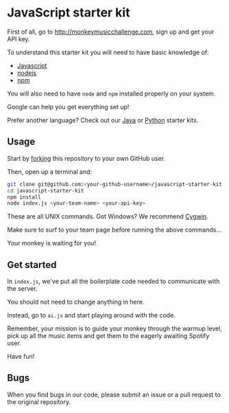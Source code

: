 # JavaScript starter kit

First of all, go to http://monkeymusicchallenge.com, sign up and get your API key.

To understand this starter kit you will need to have basic knowledge of:

* [Javascript](https://developer.mozilla.org/en-US/docs/Web/JavaScript)
* [nodejs](http://nodejs.org/)
* [npm](https://www.npmjs.org/)

You will also need to have `node` and `npm` installed properly on your system.

Google can help you get everything set up!

Prefer another language? Check out our [Java](https://github.com/monkey-music-challenge/java-starter-kit) or [Python](https://github.com/monkey-music-challenge/python-starter-kit) starter kits.

## Usage

Start by [forking](https://github.com/monkey-music-challenge/javascript-starter-kit/fork)
this repository to your own GitHub user.

Then, open up a terminal and:

```bash
git clone git@github.com:<your-github-username>/javascript-starter-kit.git
cd javascript-starter-kit
npm install
node index.js <your-team-name> <your-api-key>
```

These are all UNIX commands. Got Windows? We recommend [Cygwin](https://www.cygwin.com/).

Make sure to surf to your team page before running the above commands...

Your monkey is waiting for you!

## Get started

In `index.js`, we've put all the boilerplate code needed to communicate with the server.

You should not need to change anything in here.

Instead, go to `ai.js` and start playing around with the code.

Remember, your mission is to guide your monkey through the warmup level, pick up all the music items and get them to the eagerly awaiting Spotify user.

Have fun!

## Bugs

When you find bugs in our code, please submit an issue or a pull request to the original repository.
